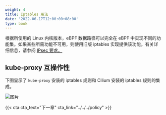 ```yaml
---
weight: 4
title: Iptables 用法
date: '2022-06-17T12:00:00+08:00'
type: book
---
```


根据所使用的 Linux 内核版本，eBPF 数据路径可以完全在 eBPF 中实现不同的功能集。如果某些所需功能不可用，则使用旧版 iptables 实现提供该功能。有关详细信息，请参阅 [IPsec 要求。](https://docs.cilium.io/en/stable/operations/system_requirements/#features-kernel-matrix)

## kube-proxy 互操作性

下图显示了 `kube-proxy` 安装的 iptables 规则和 Cilium 安装的 iptables 规则的集成。

![图片](../images/kubernetes_iptables.svg "kube-proxy 与 Cilium 的 iptables 规则集成")

{{< cta cta_text="下一章" cta_link="../../../policy" >}}
